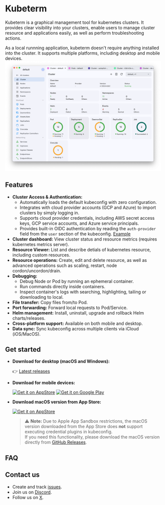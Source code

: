 # Kubeterm

Kubeterm is a graphical management tool for kubernetes clusters.
It provides clear visibility into your clusters, enable users to manage cluster resource and applications easily, as well as perform troubleshooting actions.

As a local runnning application, kubeterm doesn't require anything installed into the cluster.
It supports multiple platforms, including desktop and mobile devices.
![screenshot](images/screenshot.png)

## Features

- **Cluster Access & Authentication:**
  - Automatically loads the default kubeconfig with zero configuration.  
  - Integrates with cloud provider accounts (GCP and Azure) to import clusters by simply logging in.  
  - Supports cloud provider credentials, including AWS secret access keys, GCP service accounts, and Azure service principals.  
  - Provides built-in OIDC authentication by reading the `auth-provider` field from the `user` section of the kubeconfig. [Example](https://github.com/kbterm/kubeterm/issues/9#issuecomment-2480673477)
- **Cluster dashboard:** View cluster status and resource metrics (requires kubernetes metrics server).
- **Resource Viewer:** List and describe detials of kubernetes resource, including custom resources.
- **Resource operations:** Create, edit and delete resource, as well as advanced operations such as scaling, restart, node cordon/uncordon/drain.
- **Debugging:**
  -  Debug Node or Pod by running an ephemeral container.
  -  Run commands directly inside containers.
  -  Inspect container's logs with searching, highlighting, tailing or downloading to local.
- **File transfer:** Copy files from/to Pod.
- **Port forwarding:** Forward local requests to Pod/Service.
- **Helm management:** Install, uninstall, upgrade and rollback Helm charts/releases.
- **Cross-platform support:** Available on both mobile and desktop.
- **Data sync:** Sync kubeconfig across multiple clients via iCloud (iOS/MacOS).

## Get started

- **Download for desktop (macOS and Windows):**

  👉 [Latest releases](https://github.com/kbterm/kubeterm/releases/latest)

- **Download for mobile devices:**

  <a href="https://apps.apple.com/us/app/kubeterm-kubernetes-client/id6450548861"><img src="https://developer.apple.com/news/images/download-on-the-app-store-badge.png" alt="Get it on AppStore" width='120px'/></a>
  <a href='https://play.google.com/store/apps/details?id=com.kubeterm'><img alt='Get it on Google Play' src='https://upload.wikimedia.org/wikipedia/commons/7/78/Google_Play_Store_badge_EN.svg' width='135px' /></a>

- **Download macOS version from App Store:**

  <a href="https://apps.apple.com/us/app/kubeterm-kubernetes-client/id6450548861"><img src="https://developer.apple.com/news/images/download-on-the-app-store-badge.png" alt="Get it on AppStore" width='120px'/></a>

  > ⚠️ **Note:** Due to Apple App Sandbox restrictions, the macOS version downloaded from the App Store does **not** support executing credential plugins in kubeconfig.  
  > If you need this functionality, please download the macOS version directly from [GitHub Releases](https://github.com/kbterm/kubeterm/releases/latest).

## FAQ


## Contact us

- Create and track [issues](https://github.com/kbterm/kubeterm/issues).
- Join us on [Discord](https://discord.gg/Jv4zEEBMR2).
- Follow us on [X](https://x.com/kubeterm).
